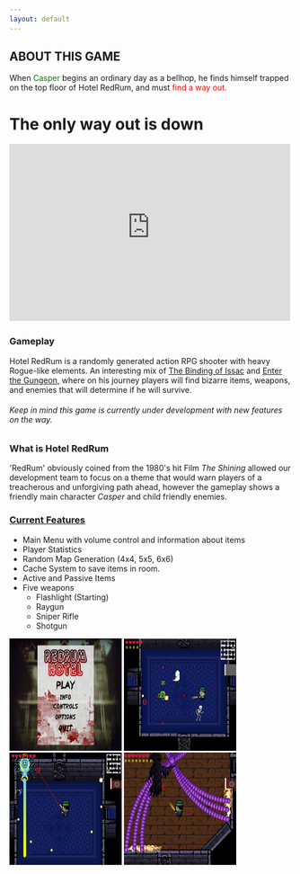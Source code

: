 ```yaml
---
layout: default
---
```

## ABOUT THIS GAME
When <font color="green">Casper</font> begins an ordinary day as a bellhop, he finds himself trapped on the top floor of Hotel RedRum, and must <font color="red">find a way out.</font>
# The only way out is down
<iframe width="500" height="315" src="https://www.youtube-nocookie.com/embed/IxQwqimojLA" frameborder="0" allow="accelerometer; autoplay; encrypted-media; gyroscope; picture-in-picture" allowfullscreen></iframe>

### Gameplay
Hotel RedRum is a randomly generated action RPG shooter with heavy Rogue-like elements. An interesting mix of [The Binding of Issac](https://store.steampowered.com/app/250900/The_Binding_of_Isaac_Rebirth/) and [Enter the Gungeon](https://store.steampowered.com/app/311690/Enter_the_Gungeon/), where on his journey players will find bizarre items, weapons, and enemies that will determine if he will survive. 
###### Keep in mind this game is currently under development with new features on the way.

### What is Hotel RedRum
'RedRum' obviously coined from the 1980's hit Film _The Shining_ allowed our development team to focus on a theme that would warn players of a treacherous and unforgiving path ahead, however the gameplay shows a friendly main character _Casper_ and child friendly enemies. 

### [Current Features](./another-page.html)
- Main Menu with volume control and information about items
- Player Statistics
- Random Map Generation (4x4, 5x5, 6x6)
- Cache System to save items in room.
- Active and Passive Items
- Five weapons
  - Flashlight (Starting)
  - Raygun
  - Sniper Rifle
  - Shotgun

<img border="0" src="./screenshots/Screenshot_0.png" height="200px" width="200px"/>
<img border="0" src="./screenshots/Screenshot_1.png" height="200px" width="200px"/>
<img border="0" src="./screenshots/Screenshot_2.png" height="200px" width="200px"/>
<img border="0" src="./screenshots/Screenshot_4.png" height="200px" width="200px"/>
